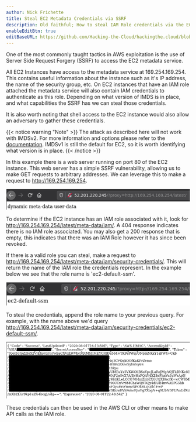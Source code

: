```yaml
---
author: Nick Frichette
title: Steal EC2 Metadata Credentials via SSRF
description: Old faithful; How to steal IAM Role credentials via the EC2 Metadata service via SSRF.
enableEditBtn: true
editBaseURL: https://github.com/Hacking-the-Cloud/hackingthe.cloud/blob/master/content
---
```

One of the most commonly taught tactics in AWS exploitation is the use of Server Side Request Forgery (SSRF) to access the EC2 metadata service.

All EC2 Instances have access to the metadata service at 169.254.169.254. This contains useful information about the instance such as it's IP address, the name of the security group, etc. On EC2 instances that have an IAM role attached the metadata service will also contain IAM credentials to authenticate as this role. Depending on what version of IMDS is in place, and what capabilities the SSRF has we can steal those credentials.

It is also worth noting that shell access to the EC2 instance would also allow an adversary to gather these credentials.

{{< notice warning "Note" >}}
The attack as described here will not work with IMDSv2. For more information and options please refer to the [documentation](https://docs.aws.amazon.com/AWSEC2/latest/UserGuide/configuring-instance-metadata-service.html). IMDSv1 is still the default for EC2, so it is worth identifying what version is in place.
{{< /notice >}}

In this example there is a web server running on port 80 of the EC2 instance. This web server has a simple SSRF vulnerability, allowing us to make GET requests to arbitrary addresses. We can leverage this to make a request to http://169.254.169.254.

![Showing SSRF](/images/aws/exploitation/ec2-metadata-ssrf/showing-ssrf.png)

To determine if the EC2 instance has an IAM role associated with it, look for http://169.254.169.254/latest/meta-data/iam/. A 404 response indicates there is no IAM role associated. You may also get a 200 response that is empty, this indicates that there was an IAM Role however it has since been revoked.

If there is a valid role you can steal, make a request to http://169.254.169.254/latest/meta-data/iam/security-credentials/. This will return the name of the IAM role the credentials represent. In the example below we see that the role name is 'ec2-default-ssm'.

![Role Name](/images/aws/exploitation/ec2-metadata-ssrf/role-name.png)

To steal the credentials, append the role name to your previous query. For example, with the name above we'd query http://169.254.169.254/latest/meta-data/iam/security-credentials/ec2-default-ssm/.

![Stolen Keys](/images/aws/exploitation/ec2-metadata-ssrf/stolen-keys.png)

These credentials can then be used in the AWS CLI or other means to make API calls as the IAM role.
